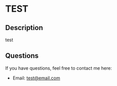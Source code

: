 # TEST

## Description
test







## Questions
If you have questions, feel free to contact me here:

* Email: test@email.com

